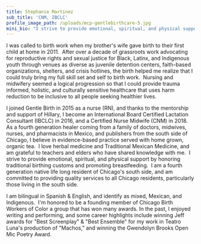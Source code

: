 ```yaml
---
title: Stephanie Martinez
sub_title: 'CNM, IBCLC'
profile_image_path: /uploads/mcp-gentlebirthcare-5.jpg
mini_bio: "I strive to provide emotional, spiritual, and physical support by honoring traditional birthing customs and promoting breastfeeding.\_ I am a fourth generation native life long resident of Chicago's south side, and am committed to providing quality services to all Chicago residents, particularly those living in the south side."
---
```


I was called to birth work when my brother's wife gave birth to their first child at home in 2011.&nbsp; After over a decade of grassroots work advocating for reproductive rights and sexual justice for Black, Latinx, and Indigenous youth through venues as diverse as juvenile detention centers, faith-based organizations, shelters, and crisis hotlines, the birth helped me realize that I could truly bring my full skill set and self to birth work.&nbsp; Nursing and midwifery seemed a logical progression so that I could provide trauma informed, holistic, and culturally sensitive healthcare that uses harm reduction to be inclusive to all people seeking healthier lives.

I joined Gentle Birth in 2015 as a nurse (RN), and thanks to the mentorship and support of Hillary, I become an International Board Certified Lactation Consultant (IBCLC) in 2016, and a Certified Nurse Midwife (CNM) in 2018.&nbsp; As a fourth generation healer coming from a family of doctors, midwives, nurses, and pharmacists in Mexico, and publishers from the south side of Chicago, I believe in evidence-based practice served with home grown, organic tea.&nbsp; I love herbal medicine and Traditional Mexican Medicine, and am grateful to teachers and elders who have shared knowledge with me.&nbsp; I strive to provide emotional, spiritual, and physical support by honoring traditional birthing customs and promoting breastfeeding.&nbsp; I am a fourth generation native life long resident of Chicago's south side, and am committed to providing quality services to all Chicago residents, particularly those living in the south side.&nbsp;&nbsp;

I am bilingual in Spanish & English, and identify as mixed, Mexican, and Indigenous.&nbsp; I'm honored to be a founding member of Chicago Birth Workers of Color a group that has won many awards. In the past, I enjoyed writing and performing, and some career highlights include winning Jeff awards for "Best Screenplay" & "Best Ensemble" for my work in Teatro Luna's production of "Machos," and winning the Gwendolyn Brooks Open Mic Poetry Award.